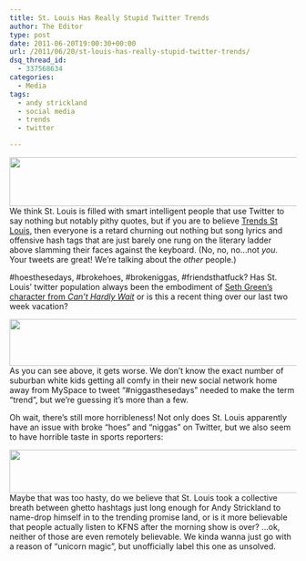 ```yaml
---
title: St. Louis Has Really Stupid Twitter Trends
author: The Editor
type: post
date: 2011-06-20T19:00:30+00:00
url: /2011/06/20/st-louis-has-really-stupid-twitter-trends/
dsq_thread_id:
  - 337568634
categories:
  - Media
tags:
  - andy strickland
  - social media
  - trends
  - twitter

---
```

[<img class="aligncenter size-full wp-image-10106" title="stl_trends_hoesthesedays" src="http://media.punchingkitty.com/wordpress/2011/06/stl_trends_hoesthesedays.png" alt="" width="521" height="86" />][1]We think St. Louis is filled with smart intelligent people that use Twitter to say nothing but notably pithy quotes, but if you are to believe <a href="https://twitter.com/#!/trendsstlouis" target="_blank">Trends St Louis</a>, then everyone is a retard churning out nothing but song lyrics and offensive hash tags that are just barely one rung on the literary ladder above slamming their faces against the keyboard. (No, no, no&#8230;not _you_. Your tweets are great! We&#8217;re talking about the _other_ people.)

#hoesthesedays, #brokehoes, #brokeniggas, #friendsthatfuck? Has St. Louis&#8217; twitter population always been the embodiment of <a href="http://www.youtube.com/watch?v=Si07Jdzn_4I" target="_blank">Seth Green&#8217;s character from <em>Can&#8217;t Hardly Wait</em></a> or is this a recent thing over our last two week vacation?

[<img class="aligncenter size-full wp-image-10107" title="stl_trends_niggasthesedays" src="http://media.punchingkitty.com/wordpress/2011/06/stl_trends_niggasthesedays.png" alt="" width="520" height="82" />][2]As you can see above, it gets worse. We don&#8217;t know the exact number of suburban white kids getting all comfy in their new social network home away from MySpace to tweet &#8220;#niggasthesedays&#8221; needed to make the term &#8220;trend&#8221;, but we&#8217;re guessing it&#8217;s more than a few.

Oh wait, there&#8217;s still more horribleness! Not only does St. Louis apparently have an issue with broke &#8220;hoes&#8221; and &#8220;niggas&#8221; on Twitter, but we also seem to have horrible taste in sports reporters:

[<img class="aligncenter size-full wp-image-10111" title="stl_trends_andystrickland" src="http://media.punchingkitty.com/wordpress/2011/06/stl_trends_andystrickland.png" alt="" width="517" height="76" />][3]Maybe that was too hasty, do we believe that St. Louis took a collective breath between ghetto hashtags just long enough for Andy Strickland to name-drop himself in to the trending promise land, or is it more believable that people actually listen to KFNS after the morning show is over? &#8230;ok, neither of those are even remotely believable. We kinda wanna just go with a reason of &#8220;unicorn magic&#8221;, but unofficially label this one as unsolved.

 [1]: http://media.punchingkitty.com/wordpress/2011/06/stl_trends_hoesthesedays.png
 [2]: http://media.punchingkitty.com/wordpress/2011/06/stl_trends_niggasthesedays.png
 [3]: http://media.punchingkitty.com/wordpress/2011/06/stl_trends_andystrickland.png
